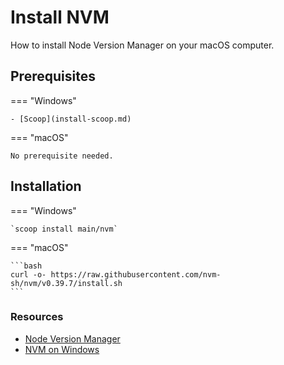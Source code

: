 # Install NVM

How to install Node Version Manager on your macOS computer.

## Prerequisites

=== "Windows"

    - [Scoop](install-scoop.md)

=== "macOS"

    No prerequisite needed.

## Installation

=== "Windows"

    `scoop install main/nvm`

=== "macOS"

    ```bash
    curl -o- https://raw.githubusercontent.com/nvm-sh/nvm/v0.39.7/install.sh
    ```



### Resources

- [Node Version Manager](https://github.com/nvm-sh/nvm)
- [NVM on Windows](https://learn.microsoft.com/en-us/windows/dev-environment/javascript/nodejs-on-windows#install-nvm-windows-nodejs-and-npm)